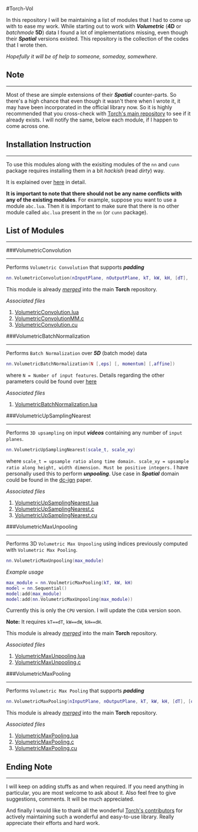 #Torch-Vol

In this repository I will be maintaining a list of modules that I had to come up with to ease my work. While starting out to work with ***Volumetric*** (**4D** or *batchmode* **5D**) data I found a lot of implementations missing, even though their ***Spatial*** versions existed. This repository is the collection of the codes that I wrote then. 

*Hopefully it will be of help to someone, someday, somewhere*.

## Note
***
Most of these are simple extensions of their ***Spatial*** counter-parts. So there's a high chance that even though it wasn't there when I wrote it, it may have been incorporated in the official library now. So it is highly recommended that you cross-check with [Torch's main repository](https://github.com/torch/nn) to see if it already exists. I will notify the same, below each module, if I happen to come across one.

## Installation Instruction
***
To use this modules along with the exisiting modules of the `nn` and `cunn` package requires installing them in a bit *hackish* (read *dirty*) way. 

It is explained over [here](INSTALL.md) in detail.

**It is important to note that there should not be any name conflicts with any of the existing modules**. For example, suppose you want to use a module `abc.lua`. Then it is important to make sure that there is no other module called `abc.lua` present in the `nn` (or `cunn` package).

## List of Modules
***

###VolumetricConvolution
___
Performs `Volumetric Convolution` that supports ***padding***

```lua
nn.VolumetricConvolution(nInputPlane, nOutputPlane, kT, kW, kH, [dT], [dW], [dH], [padT], [padW], [padH])
```

This module is already *[merged](https://github.com/torch/nn/pull/481)* into the main **Torch** repository.

*Associated files*

1. [VolumetricConvolution.lua](https://github.com/kmul00/torch-vol/blob/master/VolumetricConvolution.lua)
2. [VolumetricConvolutionMM.c](https://github.com/kmul00/torch-vol/blob/master/generic/VolumetricConvolutionMM.c)
3. [VolumetricConvolution.cu](https://github.com/kmul00/torch-vol/blob/master/cuda/VolumetricConvolution.cu)

###VolumetricBatchNormalization
___
Performs `Batch Normalization` over ***5D*** (batch mode) data

```lua
nn.VolumetricBatchNormalization(N [,eps] [, momentum] [,affine])
```

where `N = Number of input features`. Details regarding the other parameters could be found over 
[here](https://github.com/torch/nn/blob/master/doc/convolution.md#nn.SpatialBatchNormalization)

*Associated files*

1. [VolumetricBatchNormalization.lua](https://github.com/kmul00/torch-vol/blob/master/VolumetricBatchNormalization.lua)

###VolumetricUpSamplingNearest
___
Performs `3D upsampling` on input ***videos*** containing any number of `input planes`.

```lua
nn.VolumetricUpSamplingNearest(scale_t, scale_xy)
```

where `scale_t = upsample ratio along time domain. scale_xy = upsample ratio along height, width dimension. Must be positive integers.` I have personally used this to perform ***unpooling***. Use case in ***Spatial*** domain could be found in the [dc-ign](http://arxiv.org/pdf/1503.03167v4.pdf) paper.

*Associated files*

1. [VolumetricUpSamplingNearest.lua](https://github.com/kmul00/torch-vol/blob/master/VolumetricUpSamplingNearest.lua)
2. [VolumetricUpSamplingNearest.c](https://github.com/kmul00/torch-vol/blob/master/generic/VolumetricUpSamplingNearest.c)
3. [VolumetricUpSamplingNearest.cu](https://github.com/kmul00/torch-vol/blob/master/cuda/VolumetricUpSamplingNearest.cu)

###VolumetricMaxUnpooling
___
Performs 3D `Volumetric Max Unpooling` using indices previously computed with `Volumetric Max Pooling`.

```lua
nn.VolumetricMaxUnpooling(max_module)
```

*Example usage*
```lua
max_module = nn.VoulmetricMaxPooling(kT, kW, kH)
model = nn.Sequential()
model:add(max_module)
model:add(nn.VolumetricMaxUnpooling(max_module))
```
Currently this is only the `CPU` version. I will update the `CUDA` version soon.

**Note:** It requires `kT==dT`, `kW==dW`, `kH==dH`.

This module is already *[merged](https://github.com/torch/nn/pull/569)* into the main **Torch** repository.

*Associated files*

1. [VolumetricMaxUnpooling.lua](https://github.com/kmul00/torch-vol/blob/master/VolumetricMaxUnpooling.lua)
2. [VolumetricMaxUnpooling.c](https://github.com/kmul00/torch-vol/blob/master/generic/VolumetricMaxUnpooling.c)

###VolumetricMaxPooling
___
Performs `Volumetric Max Pooling` that supports ***padding***

```lua
nn.VolumetricMaxPooling(nInputPlane, nOutputPlane, kT, kW, kH, [dT], [dW], [dH], [padT], [padW], [padH])
```

This module is already *[merged](https://github.com/torch/nn/pull/589)* into the main **Torch** repository.

*Associated files*

1. [VolumetricMaxPooling.lua](https://github.com/kmul00/torch-vol/blob/master/VolumetricMaxPooling.lua)
2. [VolumetricMaxPooling.c](https://github.com/kmul00/torch-vol/blob/master/generic/VolumetricMaxPooling.c)
3. [VolumetricMaxPooling.cu](https://github.com/kmul00/torch-vol/blob/master/cuda/VolumetricMaxPooling.cu)

## Ending Note
***

I will keep on adding stuffs as and when required. If you need anything in particular, you are most welcome to ask about it. Also feel free to give suggestions, comments. It will be much appreciated.

And finally I would like to thank all the wonderful [Torch's contributors](https://github.com/torch/nn/graphs/contributors) for actively maintaining such a wonderful and easy-to-use library. Really appreciate their efforts and hard work.
